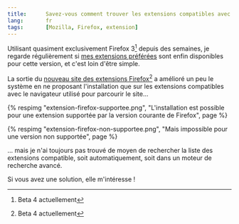 ```yaml
---
title:      Savez-vous comment trouver les extensions compatibles avec une version donnée de Firefox ?
lang:       fr
tags:       [Mozilla, Firefox, extension]
---
```


Utilisant quasiment exclusivement Firefox 3[^1] depuis des semaines, je regarde régulièrement si [mes extensions préférées](/2008/03/checklist-de-reinstallation-complete-de-mozilla-firefox.html) sont enfin disponibles pour cette version, et c'est loin d'être simple.


[^1]: Beta 4 actuellement

La sortie du [nouveau site des extensions Firefox](https://addons.mozilla.org/fr/firefox/)[^1] a amélioré un peu le système en ne proposant l'installation que sur les extensions compatibles avec le navigateur utilisé pour parcourir le site…

{% respimg "extension-firefox-supportee.png", "L'installation est possible pour une extension supportée par la version courante de Firefox", page %}


{% respimg "extension-firefox-non-supportee.png", "Mais impossible pour une version non supportée", page %}


… mais je n'ai toujours pas trouvé de moyen de rechercher la liste des extensions compatible, soit automatiquement, soit dans un moteur de recherche avancé.

Si vous avez une solution, elle m'intéresse !


[^1]: Et pour les autres logiciels de Mozilla, d'ailleurs
